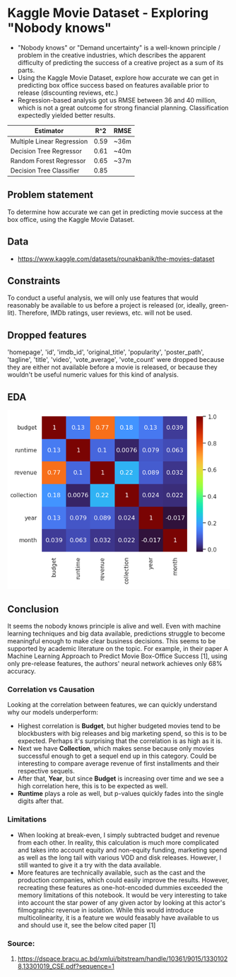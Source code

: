 # Kaggle Movie Dataset - Exploring "Nobody knows"
 - "Nobody knows" or "Demand uncertainty" is a well-known principle / problem in the creative industries, which describes the apparent difficulty of predicting the success of a creative project as a sum of its parts. 
- Using the Kaggle Movie Dataset, explore how accurate we can get in predicting box office success based on features available prior to release (discounting reviews, etc.)
- Regression-based analysis got us RMSE between 36 and 40 million, which is not a great outcome for strong financial planning. Classification expectedly yielded better results.

| Estimator | R^2 | RMSE |
|-|-|-|
| Multiple Linear Regression | 0.59 | ~36m |
| Decision Tree Regressor | 0.61 | ~40m |
| Random Forest Regressor | 0.65 | ~37m |
| Decision Tree Classifier | 0.85 | |

## Problem statement
To determine how accurate we can get in predicting movie success at the box office, using the Kaggle Movie Dataset.

## Data
- https://www.kaggle.com/datasets/rounakbanik/the-movies-dataset

## Constraints
To conduct a useful analysis, we will only use features that would reasonably be available to us before a project is released (or, ideally, green-lit). Therefore, IMDb ratings, user reviews, etc. will not be used.

## Dropped features
'homepage', 'id', 'imdb_id', 'original_title', 'popularity', 'poster_path', 'tagline', 'title', 'video', 'vote_average', 'vote_count' were dropped because they are either not available before a movie is released, or because they wouldn't be useful numeric values for this kind of analysis.

## EDA
![alt text](./movie_dataset_correlation.PNG "Correlation between numeric features")

## Conclusion
It seems the nobody knows principle is alive and well. Even with machine learning techniques and big data available, predictions struggle to become meaningful enough to make clear business decisions. This seems to be supported by academic literature on the topic. For example, in their paper A Machine Learning Approach to Predict Movie Box-Office Success [1], using only pre-release features, the authors' neural network achieves only 68% accuracy.

### Correlation vs Causation
Looking at the correlation between features, we can quickly understand why our models underperform:

- Highest correlation is **Budget**, but higher budgeted movies tend to be blockbusters with big releases and big marketing spend, so this is to be expected. Perhaps it's surprising that the correlation is as high as it is.
- Next we have **Collection**, which makes sense because only movies successful enough to get a sequel end up in this category. Could be interesting to compare average revenue of first installments and their respective sequels.
- After that, **Year**, but since **Budget** is increasing over time and we see a high correlation here, this is to be expected as well.
- **Runtime** plays a role as well, but p-values quickly fades into the single digits after that.

### Limitations
- When looking at break-even, I simply subtracted budget and revenue from each other. In reality, this calculation is much more complicated and takes into account equity and non-equity funding, marketing spend as well as the long tail with various VOD and disk releases. However, I still wanted to give it a try with the data available.
- More features are technically available, such as the cast and the production companies, which could easily improve the results. However, recreating these features as one-hot-encoded dummies exceeded the memory limitations of this notebook. It would be very interesting to take into account the star power of any given actor by looking at this actor's filmographic revenue in isolation. While this would introduce multicolinearity, it is a feature we would feasably have available to us and should use it, see the below cited paper [1]

### Source:
1. https://dspace.bracu.ac.bd/xmlui/bitstream/handle/10361/9015/13301028,13301019_CSE.pdf?sequence=1